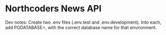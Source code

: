 # Northcoders News API

Dev notes: Create two .env files (.env.test and .env.development). Into each, add PGDATABASE=, with the correct database name for that environment.